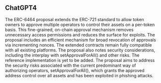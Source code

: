 ## ChatGPT4

The ERC-6464 proposal extends the ERC-721 standard to allow token owners to approve multiple operators to control their assets on a per-token basis. This fine-grained, on-chain approval mechanism removes unnecessary access permissions and reduces the surface for exploits. The proposal includes an efficient mechanism for broad revocation of approvals via incrementing nonces. The extended contracts remain fully compatible with all existing platforms. The proposal also notes security considerations, including the interplay with setApprovalForAll() and other risks. The reference implementation is yet to be added. The proposal aims to address the security risks associated with the current predominant way of authorizing operators, setApprovalForAll(), which grants the approved address control over all assets and has been exploited in phishing attacks.
